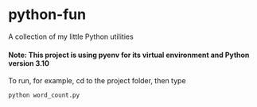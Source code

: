 # python-fun
A collection of my little Python utilities

#### Note: This project is using pyenv for its virtual environment and Python version 3.10
To run, for example, cd to the project folder, then type 
```
python word_count.py
```
